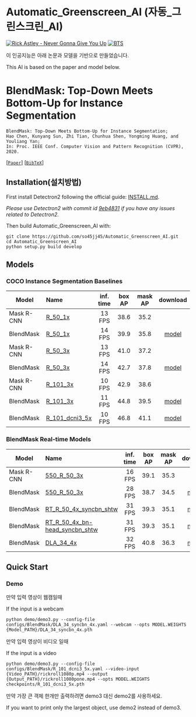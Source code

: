 # Automatic_Greenscreen_AI (자동_그린스크린_AI)


[![Rick Astley - Never Gonna Give You Up](http://img.youtube.com/vi/f7tSVyHK0FU/0.jpg)](https://youtu.be/f7tSVyHK0FU?t=0s)
[![BTS](http://img.youtube.com/vi/DPrAzZhtE48/0.jpg)](https://youtu.be/DPrAzZhtE48?t=0s) 


이 인공지능은 아래 논문과 모델을 기반으로 만들었습니다.

This AI is based on the paper and model below.


# BlendMask: Top-Down Meets Bottom-Up for Instance Segmentation

    BlendMask: Top-Down Meets Bottom-Up for Instance Segmentation;
    Hao Chen, Kunyang Sun, Zhi Tian, Chunhua Shen, Yongming Huang, and Youliang Yan;
    In: Proc. IEEE Conf. Computer Vision and Pattern Recognition (CVPR), 2020.

[[`Paper`](https://arxiv.org/abs/2001.00309)] [[`BibTeX`](#citing-blendmask)]

## Installation(설치방법)

First install Detectron2 following the official guide: [INSTALL.md](https://github.com/facebookresearch/detectron2/blob/master/INSTALL.md).

*Please use Detectron2 with commit id [9eb4831](https://github.com/facebookresearch/detectron2/commit/9eb4831f742ae6a13b8edb61d07b619392fb6543) if you have any issues related to Detectron2.*

Then build Automatic_Greenscreen_AI with:

```
git clone https://github.com/so45jj45/Automatic_Greenscreen_AI.git
cd Automatic_Greenscreen_AI
python setup.py build develop
```

## Models
### COCO Instance Segmentation Baselines

Model | Name | inf. time | box AP | mask AP | download
--- |:---|:---:|:---:|:---:|:--:|
Mask R-CNN |[R_50_1x](https://github.com/facebookresearch/detectron2/blob/master/configs/COCO-InstanceSegmentation/mask_rcnn_R_50_FPN_1x.yaml) | 13 FPS | 38.6 | 35.2 |
BlendMask |[R_50_1x](R_50_1x.yaml) | 14 FPS | 39.9 | 35.8 | [model](https://cloudstor.aarnet.edu.au/plus/s/zoxXPnr6Hw3OJgK/download)
Mask R-CNN |[R_50_3x](https://github.com/facebookresearch/detectron2/blob/master/configs/COCO-InstanceSegmentation/mask_rcnn_R_50_FPN_3x.yaml) | 13 FPS | 41.0 | 37.2 | 
BlendMask |[R_50_3x](R_50_3x.yaml) | 14 FPS | 42.7 | 37.8 | [model](https://cloudstor.aarnet.edu.au/plus/s/ZnaInHFEKst6mvg/download)
Mask R-CNN |[R_101_3x](https://github.com/facebookresearch/detectron2/blob/master/configs/COCO-InstanceSegmentation/mask_rcnn_R_101_FPN_3x.yaml) | 10 FPS | 42.9 | 38.6 |
BlendMask |[R_101_3x](R_101_3x.yaml) | 11 FPS | 44.8 | 39.5 | [model](https://cloudstor.aarnet.edu.au/plus/s/e4fXrliAcMtyEBy/download)
BlendMask |[R_101_dcni3_5x](R_101_dcni3_5x.yaml) | 10 FPS | 46.8 | 41.1 | [model](https://cloudstor.aarnet.edu.au/plus/s/vbnKnQtaGlw8TKv/download)

### BlendMask Real-time Models

Model | Name | inf. time | box AP | mask AP | download
--- |:---|:---:|:---:|:---:|:---:
Mask R-CNN |[550_R_50_3x](../RCNN/550_R_50_FPN_3x.yaml) | 16 FPS | 39.1 | 35.3 |
BlendMask |[550_R_50_3x](550_R_50_3x.yaml) | 28 FPS | 38.7 | 34.5 | [model](https://cloudstor.aarnet.edu.au/plus/s/R3Qintf7N8UCiIt/download)
BlendMask |[RT_R_50_4x_syncbn_shtw](RT_R_50_4x_syncbn_shtw.yaml) | 31 FPS | 39.3 | 35.1 | [model](https://cloudstor.aarnet.edu.au/plus/s/iNAQQmfOJlTaBRk/download)
BlendMask |[RT_R_50_4x_bn-head_syncbn_shtw](RT_R_50_4x_bn-head_syncbn_shtw.yaml) | 31 FPS | 39.3 | 35.1 | [model](https://cloudstor.aarnet.edu.au/plus/s/hI15l4ChWFqWvHp/download)
BlendMask |[DLA_34_4x](DLA_34_syncbn_4x.yaml) | 32 FPS | 40.8 | 36.3 | [model](https://cloudstor.aarnet.edu.au/plus/s/JO2xPUGMSbUkKFZ/download)


## Quick Start

### Demo

만약 입력 영상이 웹캠일때

If the input is a webcam

```
python demo/demo3.py --config-file configs/BlendMask/DLA_34_syncbn_4x.yaml --webcam --opts MODEL.WEIGHTS {Model_PATH}/DLA_34_syncbn_4x.pth

```

만약 입력 영상이 비디오 일때

If the input is a video

```
python demo/demo3.py --config-file configs/BlendMask/R_101_dcni3_5x.yaml --video-input {Video_PATH}/rickroll1080p.mp4 --output {Output_PATH}/rickroll1080pone.mp4 --opts MODEL.WEIGHTS checkpoints/R_101_dcni3_5x.pth

```


만약 가장 큰 객체 한개만 출력하려면 demo3 대신 demo2를 사용하세요.

If you want to print only the largest object, use demo2 instead of demo3.


